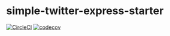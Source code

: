 # simple-twitter-express-starter

[![CircleCI](https://circleci.com/gh/libterty/simple-twitter-express-starter/tree/master.svg?style=shield)](https://circleci.com/gh/libterty/simple-twitter-express-starter/tree/master)
[![codecov](https://codecov.io/gh/libterty/simple-twitter-express-starter/branch/master/graph/badge.svg)](https://codecov.io/gh/libterty/simple-twitter-express-starter)